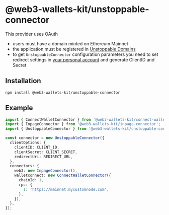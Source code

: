 # @web3-wallets-kit/unstoppable-connector

This provider uses OAuth

- users must have a domain minted on Ethereum Mainnet
- the application must be registered in [Unstoppable Domains](https://unstoppabledomains.com/app-submission)
- to get `UnstoppableConnector` configuration parameters you need to set redirect settings in [your personal account](https://unstoppabledomains.com/app-dashboard) and generate ClientID and Secret

## Installation

`npm install @web3-wallets-kit/unstoppable-connector`

## Example

```typescript
import { ConnectWalletConnector } from '@web3-wallets-kit/connect-wallet-connector';
import { InpageConnector } from '@web3-wallets-kit/inpage-connector';
import { UnstoppableConnector } from '@web3-wallets-kit/unstoppable-connector';

const connector = new UnstoppableConnector({
  clientOptions: {
    clientID: CLIENT_ID,
    clientSecret: CLIENT_SECRET,
    redirectUri: REDIRECT_URL,
  },
  connectors: {
    web3: new InpageConnector(),
    walletconnect: new ConnectWalletConnector({
      chainId: 1,
      rpc: {
        1: 'https://mainnet.mycustomnode.com',
      },
    }),
  },
});
```
